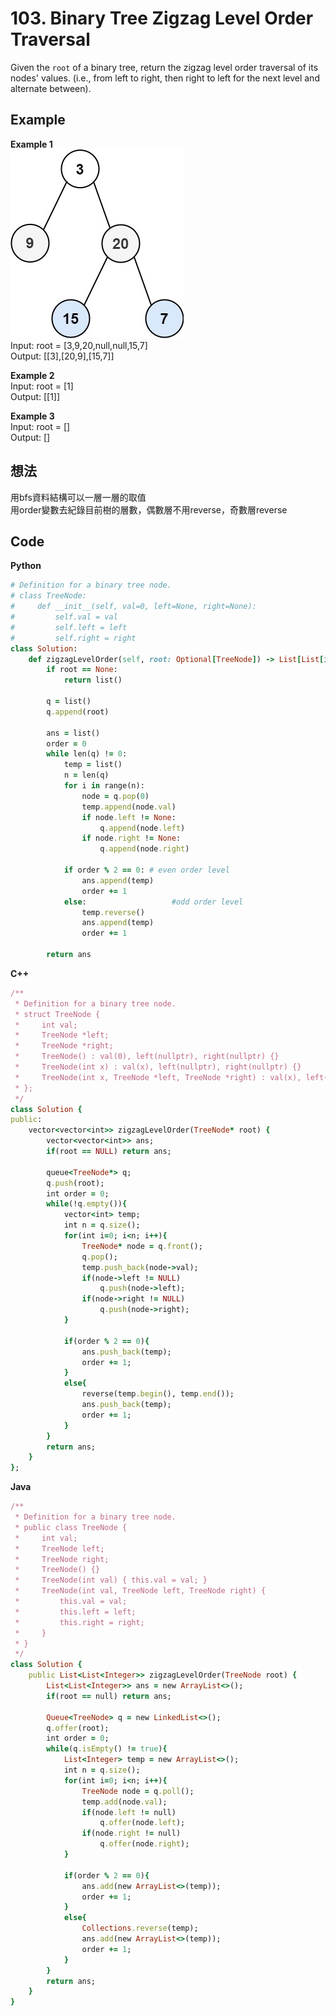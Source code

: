 # 103. Binary Tree Zigzag Level Order Traversal
Given the `root` of a binary tree, return the zigzag level order traversal of its nodes' values. (i.e., from left to right, then right to left for the next level and alternate between).

 
## Example
**Example 1**  
![Image](https://github.com/Adalyne/Leetcode/blob/e03ac21ea0cd761e6838ddbac87d65df93d81a9f/Binary%20Tree%20BFS/Image/tree1.jpg)  
Input: root = [3,9,20,null,null,15,7]  
Output: [[3],[20,9],[15,7]]  

**Example 2**  
Input: root = [1]  
Output: [[1]]  

**Example 3**  
Input: root = []  
Output: []  

## 想法
用bfs資料結構可以一層一層的取值  
用order變數去紀錄目前樹的層數，偶數層不用reverse，奇數層reverse  

## Code
**Python**  
```ruby
# Definition for a binary tree node.
# class TreeNode:
#     def __init__(self, val=0, left=None, right=None):
#         self.val = val
#         self.left = left
#         self.right = right
class Solution:
    def zigzagLevelOrder(self, root: Optional[TreeNode]) -> List[List[int]]:
        if root == None:
            return list()
        
        q = list()
        q.append(root)

        ans = list()
        order = 0
        while len(q) != 0:
            temp = list()
            n = len(q)
            for i in range(n):
                node = q.pop(0)
                temp.append(node.val)
                if node.left != None:
                    q.append(node.left)
                if node.right != None:
                    q.append(node.right)
            
            if order % 2 == 0: # even order level
                ans.append(temp)
                order += 1
            else:                   #odd order level
                temp.reverse()
                ans.append(temp)
                order += 1
        
        return ans
```
**C++**
```ruby
/**
 * Definition for a binary tree node.
 * struct TreeNode {
 *     int val;
 *     TreeNode *left;
 *     TreeNode *right;
 *     TreeNode() : val(0), left(nullptr), right(nullptr) {}
 *     TreeNode(int x) : val(x), left(nullptr), right(nullptr) {}
 *     TreeNode(int x, TreeNode *left, TreeNode *right) : val(x), left(left), right(right) {}
 * };
 */
class Solution {
public:
    vector<vector<int>> zigzagLevelOrder(TreeNode* root) {
        vector<vector<int>> ans;
        if(root == NULL) return ans;

        queue<TreeNode*> q;
        q.push(root);
        int order = 0;
        while(!q.empty()){
            vector<int> temp;
            int n = q.size();
            for(int i=0; i<n; i++){
                TreeNode* node = q.front();
                q.pop();
                temp.push_back(node->val);
                if(node->left != NULL)
                    q.push(node->left);
                if(node->right != NULL)
                    q.push(node->right);
            }

            if(order % 2 == 0){
                ans.push_back(temp);
                order += 1;
            }
            else{
                reverse(temp.begin(), temp.end());
                ans.push_back(temp);
                order += 1;
            }
        }
        return ans;
    }
};
```
**Java**
```ruby
/**
 * Definition for a binary tree node.
 * public class TreeNode {
 *     int val;
 *     TreeNode left;
 *     TreeNode right;
 *     TreeNode() {}
 *     TreeNode(int val) { this.val = val; }
 *     TreeNode(int val, TreeNode left, TreeNode right) {
 *         this.val = val;
 *         this.left = left;
 *         this.right = right;
 *     }
 * }
 */
class Solution {
    public List<List<Integer>> zigzagLevelOrder(TreeNode root) {
        List<List<Integer>> ans = new ArrayList<>();
        if(root == null) return ans;

        Queue<TreeNode> q = new LinkedList<>();
        q.offer(root);
        int order = 0;
        while(q.isEmpty() != true){
            List<Integer> temp = new ArrayList<>();
            int n = q.size();
            for(int i=0; i<n; i++){
                TreeNode node = q.poll();
                temp.add(node.val);
                if(node.left != null)
                    q.offer(node.left);
                if(node.right != null)
                    q.offer(node.right);
            }

            if(order % 2 == 0){
                ans.add(new ArrayList<>(temp));
                order += 1;
            }
            else{
                Collections.reverse(temp);
                ans.add(new ArrayList<>(temp));
                order += 1;
            }
        }
        return ans;
    }
}
```
